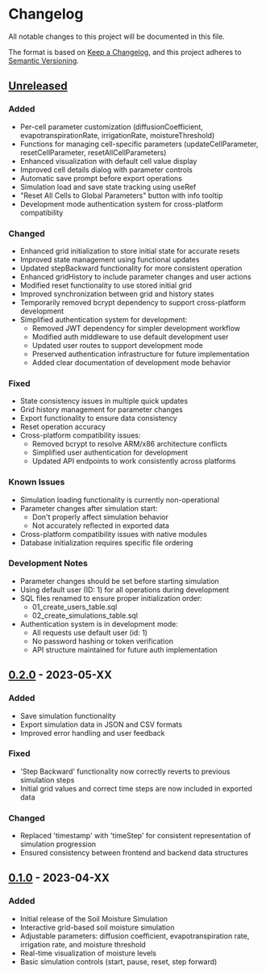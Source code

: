 # Changelog

All notable changes to this project will be documented in this file.

The format is based on [Keep a Changelog](https://keepachangelog.com/en/1.0.0/),
and this project adheres to [Semantic Versioning](https://semver.org/spec/v2.0.0.html).

## [Unreleased]

### Added
- Per-cell parameter customization (diffusionCoefficient, evapotranspirationRate, irrigationRate, moistureThreshold)
- Functions for managing cell-specific parameters (updateCellParameter, resetCellParameter, resetAllCellParameters)
- Enhanced visualization with default cell value display
- Improved cell details dialog with parameter controls
- Automatic save prompt before export operations
- Simulation load and save state tracking using useRef
- "Reset All Cells to Global Parameters" button with info tooltip
- Development mode authentication system for cross-platform compatibility

### Changed
- Enhanced grid initialization to store initial state for accurate resets
- Improved state management using functional updates
- Updated stepBackward functionality for more consistent operation
- Enhanced gridHistory to include parameter changes and user actions
- Modified reset functionality to use stored initial grid
- Improved synchronization between grid and history states
- Temporarily removed bcrypt dependency to support cross-platform development
- Simplified authentication system for development:
  - Removed JWT dependency for simpler development workflow
  - Modified auth middleware to use default development user
  - Updated user routes to support development mode
  - Preserved authentication infrastructure for future implementation
  - Added clear documentation of development mode behavior

### Fixed
- State consistency issues in multiple quick updates
- Grid history management for parameter changes
- Export functionality to ensure data consistency
- Reset operation accuracy
- Cross-platform compatibility issues:
  - Removed bcrypt to resolve ARM/x86 architecture conflicts
  - Simplified user authentication for development
  - Updated API endpoints to work consistently across platforms

### Known Issues
- Simulation loading functionality is currently non-operational
- Parameter changes after simulation start:
  - Don't properly affect simulation behavior
  - Not accurately reflected in exported data
- Cross-platform compatibility issues with native modules
- Database initialization requires specific file ordering

### Development Notes
- Parameter changes should be set before starting simulation
- Using default user (ID: 1) for all operations during development
- SQL files renamed to ensure proper initialization order:
  - 01_create_users_table.sql
  - 02_create_simulations_table.sql
- Authentication system is in development mode:
  - All requests use default user (id: 1)
  - No password hashing or token verification
  - API structure maintained for future auth implementation

## [0.2.0] - 2023-05-XX

### Added
- Save simulation functionality
- Export simulation data in JSON and CSV formats
- Improved error handling and user feedback

### Fixed
- 'Step Backward' functionality now correctly reverts to previous simulation steps
- Initial grid values and correct time steps are now included in exported data

### Changed
- Replaced 'timestamp' with 'timeStep' for consistent representation of simulation progression
- Ensured consistency between frontend and backend data structures

## [0.1.0] - 2023-04-XX

### Added
- Initial release of the Soil Moisture Simulation
- Interactive grid-based soil moisture simulation
- Adjustable parameters: diffusion coefficient, evapotranspiration rate, irrigation rate, and moisture threshold
- Real-time visualization of moisture levels
- Basic simulation controls (start, pause, reset, step forward)

[Unreleased]: https://github.com/yourusername/soil-moisture-simulation/compare/v0.2.0...HEAD
[0.2.0]: https://github.com/yourusername/soil-moisture-simulation/compare/v0.1.0...v0.2.0
[0.1.0]: https://github.com/yourusername/soil-moisture-simulation/releases/tag/v0.1.0
